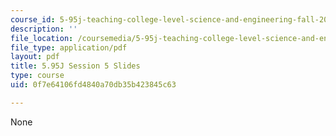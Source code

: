 ```yaml
---
course_id: 5-95j-teaching-college-level-science-and-engineering-fall-2015
description: ''
file_location: /coursemedia/5-95j-teaching-college-level-science-and-engineering-fall-2015/0f7e64106fd4840a70db35b423845c63_MIT5_95JF15_class5_slides.pdf
file_type: application/pdf
layout: pdf
title: 5.95J Session 5 Slides
type: course
uid: 0f7e64106fd4840a70db35b423845c63

---
```

None